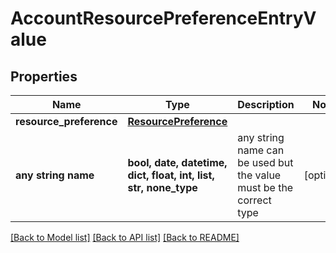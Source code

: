 # AccountResourcePreferenceEntryValue


## Properties
Name | Type | Description | Notes
------------ | ------------- | ------------- | -------------
**resource_preference** | [**ResourcePreference**](ResourcePreference.md) |  | 
**any string name** | **bool, date, datetime, dict, float, int, list, str, none_type** | any string name can be used but the value must be the correct type | [optional]

[[Back to Model list]](../README.md#documentation-for-models) [[Back to API list]](../README.md#documentation-for-api-endpoints) [[Back to README]](../README.md)


